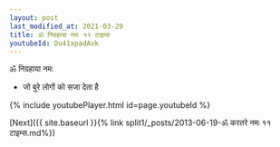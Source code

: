```yaml
---
layout: post
last_modified_at: 2021-03-29
title: ॐ निग्रहाया नमः ११ टाइम्स
youtubeId: Du41xpadAvk
---
```

 
 
 ॐ निग्रहाया नमः  
 
 -  जो बुरे लोगों को सजा देता है 
 
  
 
  
 
 
 
 
 
 


{% include youtubePlayer.html id=page.youtubeId %}
 
[Next]({{ site.baseurl }}{% link  split1/_posts/2013-06-19-ॐ करतरे नमः ११ टाइम्स.md%})
 
